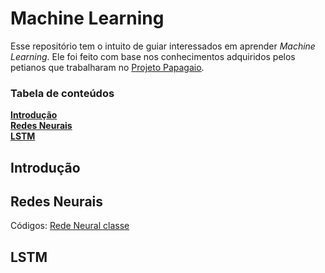 # Machine Learning
Esse repositório tem o intuito de guiar interessados em aprender *Machine Learning*. 
Ele foi feito com base nos conhecimentos adquiridos pelos petianos que trabalharam no [Projeto Papagaio](https://github.com/petcomputacaoufrgs/papagaio).
### Tabela de conteúdos
**[Introdução](#introdução)**<br>
**[Redes Neurais](#redes-neurais)**<br>
**[LSTM](#lstm)**<br>

## Introdução



## Redes Neurais
Códigos:
[Rede Neural classe](Códigos/neural_network.py)
## LSTM
